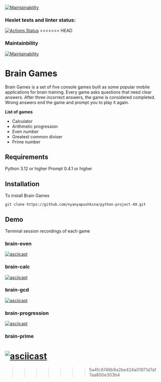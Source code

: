 [![Maintainability](https://api.codeclimate.com/v1/badges/5a42af57ce0462a56e90/maintainability)](https://codeclimate.com/github/nyanyapushkina/python-project-49/maintainability)

### Hexlet tests and linter status:
[![Actions Status](https://github.com/nyanyapushkina/python-project-49/actions/workflows/hexlet-check.yml/badge.svg)](https://github.com/nyanyapushkina/python-project-49/actions)
<<<<<<< HEAD

### Maintainbility
[![Maintainability](https://api.codeclimate.com/v1/badges/5a42af57ce0462a56e90/maintainability)](https://codeclimate.com/github/nyanyapushkina/python-project-49/maintainability) 

# Brain Games 

Brain Games is a set of five console games built as some popular mobile applications for brain training. Every game asks questions that need clear answers. After three incorrect answers, the game is considered completed. Wrong answers end the game and prompt you to play it again. 

**List of games**
- Calculator
- Arithmetic progression
- Even number
- Greatest common diviser
- Prime number

## Requirements

Python 3.12 or higher
Prompt 0.4.1 or higher

## Installation

To install Brain Games
```
git clone https://github.com/nyanyapushkina/python-project-49.git
```


## Demo

Terminal session recordings of each game

### brain-even

[![asciicast](https://asciinema.org/a/73tHBTKw0gnlfqVycm6Oj6vsO.svg)](https://asciinema.org/a/73tHBTKw0gnlfqVycm6Oj6vsO)

### brain-calc
[![asciicast](https://asciinema.org/a/SoKXVcV6tMuav7z4Wno9k5z0J.svg)](https://asciinema.org/a/SoKXVcV6tMuav7z4Wno9k5z0J)

### brain-gcd
[![asciicast](https://asciinema.org/a/P3sbSYS48KAZMlORtUbrXgNVM.svg)](https://asciinema.org/a/P3sbSYS48KAZMlORtUbrXgNVM)

### brain-progression
[![asciicast](https://asciinema.org/a/gB3nQc0kBrjF8lPSsn39kKo5y.svg)](https://asciinema.org/a/gB3nQc0kBrjF8lPSsn39kKo5y)

### brain-prime
[![asciicast](https://asciinema.org/a/EcK8AdXuOoQgW8FRNEsjMYXtK.svg)](https://asciinema.org/a/EcK8AdXuOoQgW8FRNEsjMYXtK)
=======
>>>>>>> 5a4fc9748b9a2be424a01971d7af7aa800e303b4
